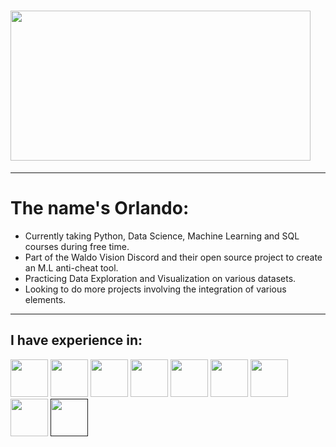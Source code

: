 # <img src="https://c.tenor.com/6us3et_6HDoAAAAC/hello-there-hi-there.gif" height="240px" width="480px">

---
# The name's Orlando:
- Currently taking Python, Data Science, Machine Learning and SQL courses during free time.
- Part of the Waldo Vision Discord and their open source project to create an M.L anti-cheat tool.
- Practicing Data Exploration and Visualization on various datasets.
- Looking to do more projects involving the integration of various elements.

---
## I have experience in:
[<img src="https://cdn.svgporn.com/logos/python.svg" width="60px" height="60px"/>](https://www.python.org/)
[<img src="https://cdn.svgporn.com/logos/c-plusplus.svg" width="60px" height="60px"/>](https://www.isocpp.org/)
[<img src="https://cdn.svgporn.com/logos/html-5.svg" width="60px" height="60px"/>](https://html.spec.whatwg.org/multipage/)
[<img src="https://cdn.svgporn.com/logos/css-3.svg" width="60px" height="60px"/>](https://www.w3.org/TR/CSS/)
[<img src="https://cdn.svgporn.com/logos/php.svg" width="60px" height="60px"/>](https://www.php.net/)
[<img src="https://cdn.svgporn.com/logos/mysql.svg" width="60px" height="60px"/>](https://dev.mysql.com/)
[<img src="https://cdn.svgporn.com/logos/google-cloud.svg" width="60px" height="60px"/>](https://cloud.google.com/)
[<img src="https://cdn.svgporn.com/logos/github-icon.svg" width="60px" height="60px"/>](https://github.com/)
[<img src="" width="60px" height="60px"/>]()
